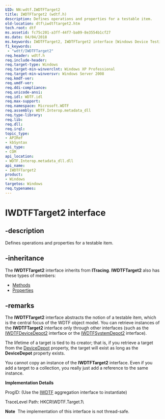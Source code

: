 ```yaml
---
UID: NN:wdtf.IWDTFTarget2
title: IWDTFTarget2 (wdtf.h)
description: Defines operations and properties for a testable item.
old-location: dtf\iwdtftarget2.htm
tech.root: dtf
ms.assetid: fc75c201-a3ff-44f7-ba09-8e3554b1cf27
ms.date: 04/04/2018
ms.keywords: IWDTFTarget2, IWDTFTarget2 interface [Windows Device Testing Framework], IWDTFTarget2 interface [Windows Device Testing Framework],described, Microsoft.WDTF.IWDTFTarget2, dtf.iwdtftarget2, wdtf/IWDTFTarget2
f1_keywords:
 - "wdtf/IWDTFTarget2"
req.header: wdtf.h
req.include-header: 
req.target-type: Windows
req.target-min-winverclnt: Windows XP Professional
req.target-min-winversvr: Windows Server 2008
req.kmdf-ver: 
req.umdf-ver: 
req.ddi-compliance: 
req.unicode-ansi: 
req.idl: WDTF.idl
req.max-support: 
req.namespace: Microsoft.WDTF
req.assembly: WDTF.Interop.metadata_dll
req.type-library: 
req.lib: 
req.dll: 
req.irql: 
topic_type:
- APIRef
- kbSyntax
api_type:
- COM
api_location:
- WDTF.Interop.metadata_dll.dll
api_name:
- IWDTFTarget2
product:
- Windows
targetos: Windows
req.typenames: 
---
```


# IWDTFTarget2 interface


## -description


Defines operations and properties for a testable item.


## -inheritance

The <b xmlns:loc="http://microsoft.com/wdcml/l10n">IWDTFTarget2</b> interface inherits from <b>ITracing</b>. <b>IWDTFTarget2</b> also has these types of members:
<ul>
<li><a href="https://docs.microsoft.com/">Methods</a></li>
<li><a href="https://docs.microsoft.com/">Properties</a></li>
</ul>

## -remarks



The <b>IWDTFTarget2</b> interface abstracts the notion of a testable item, 
which is the central focus of the WDTF object model.
You can retrieve instances of the <b>IWDTFTarget2</b> interface only 
through other interfaces (such as the 
<a href="https://docs.microsoft.com/windows-hardware/drivers/ddi/wdtf/nn-wdtf-iwdtfdevicedepot2">IWDTFDeviceDepot2</a> interface or
the <a href="https://docs.microsoft.com/windows-hardware/drivers/ddi/wdtf/nn-wdtf-iwdtfsystemdepot2">IWDTFSystemDepot2</a> interface). 

The lifetime of a target is tied to its creator; that is, if you retrieve a target 
from the <a href="https://docs.microsoft.com/windows-hardware/drivers/ddi/wdtf/nf-wdtf-iwdtf2-get_devicedepot">DeviceDepot</a> property, 
the target will exist as long as the <b>DeviceDepot</b> 
property exists.

You cannot copy an instance of the <b>IWDTFTarget2</b> interface. 
Even if you add a target to a collection, you really just add a reference to the same instance.

<b>Implementation Details</b>

ProgID: (Use the <a href="https://docs.microsoft.com/windows-hardware/drivers/ddi/index">IWDTF</a> 
aggregation interface to instantiate)

TraceLevel Path: HKCR\WDTF.Target.1\

<div class="alert"><b>Note</b>  The implementation of this interface is not thread-safe.</div>
<div> </div>


